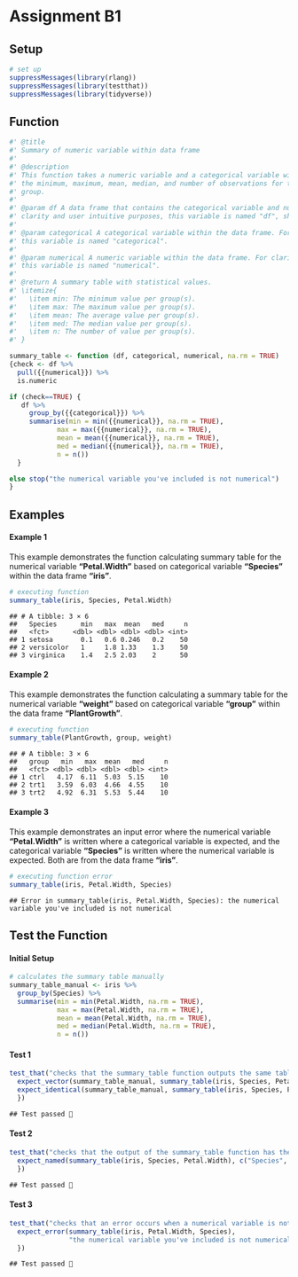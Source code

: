 Assignment B1
================

## Setup

``` r
# set up
suppressMessages(library(rlang))
suppressMessages(library(testthat))
suppressMessages(library(tidyverse))
```

## Function

``` r
#' @title
#' Summary of numeric variable within data frame
#' 
#' @description
#' This function takes a numeric variable and a categorical variable within a data frame and calculates 
#' the minimum, maximum, mean, median, and number of observations for the numeric values within each 
#' group.
#' 
#' @param df A data frame that contains the categorical variable and numerical variable of interest. For 
#' clarity and user intuitive purposes, this variable is named "df", shortform for *d*ata*f*rame.
#' 
#' @param categorical A categorical variable within the data frame. For clarity and user intuitive purposes,
#' this variable is named "categorical". 
#' 
#' @param numerical A numeric variable within the data frame. For clarity and user intuitive purposes,
#' this variable is named "numerical".
#' 
#' @return A summary table with statistical values.
#' \itemize{
#'   \item min: The minimum value per group(s). 
#'   \item max: The maximum value per group(s). 
#'   \item mean: The average value per group(s). 
#'   \item med: The median value per group(s).
#'   \item n: The number of value per group(s).
#' } 

summary_table <- function (df, categorical, numerical, na.rm = TRUE) 
{check <- df %>%
  pull({{numerical}}) %>%
  is.numeric

if (check==TRUE) {
   df %>%
     group_by({{categorical}}) %>%
     summarise(min = min({{numerical}}, na.rm = TRUE),
            max = max({{numerical}}, na.rm = TRUE),
            mean = mean({{numerical}}, na.rm = TRUE),
            med = median({{numerical}}, na.rm = TRUE),
            n = n())
  } 

else stop("the numerical variable you've included is not numerical")    
}
```

## Examples

#### Example 1

This example demonstrates the function calculating summary table for the
numerical variable **“Petal.Width”** based on categorical variable
**“Species”** within the data frame **“iris”**.

``` r
# executing function
summary_table(iris, Species, Petal.Width)
```

    ## # A tibble: 3 × 6
    ##   Species      min   max  mean   med     n
    ##   <fct>      <dbl> <dbl> <dbl> <dbl> <int>
    ## 1 setosa       0.1   0.6 0.246   0.2    50
    ## 2 versicolor   1     1.8 1.33    1.3    50
    ## 3 virginica    1.4   2.5 2.03    2      50

#### Example 2

This example demonstrates the function calculating a summary table for
the numerical variable **“weight”** based on categorical variable
**“group”** within the data frame **“PlantGrowth”**.

``` r
# executing function
summary_table(PlantGrowth, group, weight)
```

    ## # A tibble: 3 × 6
    ##   group   min   max  mean   med     n
    ##   <fct> <dbl> <dbl> <dbl> <dbl> <int>
    ## 1 ctrl   4.17  6.11  5.03  5.15    10
    ## 2 trt1   3.59  6.03  4.66  4.55    10
    ## 3 trt2   4.92  6.31  5.53  5.44    10

#### Example 3

This example demonstrates an input error where the numerical variable
**“Petal.Width”** is written where a categorical variable is expected,
and the categorical variable **“Species”** is written where the
numerical variable is expected. Both are from the data frame **“iris”**.

``` r
# executing function error
summary_table(iris, Petal.Width, Species)
```

    ## Error in summary_table(iris, Petal.Width, Species): the numerical variable you've included is not numerical

## Test the Function

#### Initial Setup

``` r
# calculates the summary table manually
summary_table_manual <- iris %>%
  group_by(Species) %>%
  summarise(min = min(Petal.Width, na.rm = TRUE),
            max = max(Petal.Width, na.rm = TRUE),
            mean = mean(Petal.Width, na.rm = TRUE),
            med = median(Petal.Width, na.rm = TRUE),
            n = n())
```

#### Test 1

``` r
test_that("checks that the summary_table function outputs the same table as the manual code", {
  expect_vector(summary_table_manual, summary_table(iris, Species, Petal.Width)) # vector of expected size
  expect_identical(summary_table_manual, summary_table(iris, Species, Petal.Width)) # contents the same
  })
```

    ## Test passed 🥳

#### Test 2

``` r
test_that("checks that the output of the summary_table function has the expected columns", {
  expect_named(summary_table(iris, Species, Petal.Width), c("Species", "min", "max", "mean", "med", "n"))
  })
```

    ## Test passed 🎉

#### Test 3

``` r
test_that("checks that an error occurs when a numerical variable is not included where it should be", {
  expect_error(summary_table(iris, Petal.Width, Species), 
               "the numerical variable you've included is not numerical")
  })
```

    ## Test passed 🥳
